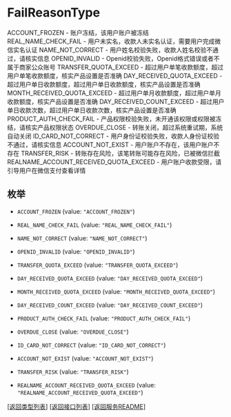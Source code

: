 # FailReasonType

  ACCOUNT_FROZEN - 账户冻结，该用户账户被冻结  REAL_NAME_CHECK_FAIL - 用户未实名，收款人未实名认证，需要用户完成微信实名认证  NAME_NOT_CORRECT - 用户姓名校验失败，收款人姓名校验不通过，请核实信息  OPENID_INVALID - Openid校验失败，Openid格式错误或者不属于商家公众账号  TRANSFER_QUOTA_EXCEED - 超过用户单笔收款额度，超过用户单笔收款额度，核实产品设置是否准确  DAY_RECEIVED_QUOTA_EXCEED - 超过用户单日收款额度，超过用户单日收款额度，核实产品设置是否准确  MONTH_RECEIVED_QUOTA_EXCEED - 超过用户单月收款额度，超过用户单月收款额度，核实产品设置是否准确  DAY_RECEIVED_COUNT_EXCEED - 超过用户单日收款次数，超过用户单日收款次数，核实产品设置是否准确  PRODUCT_AUTH_CHECK_FAIL - 产品权限校验失败，未开通该权限或权限被冻结，请核实产品权限状态  OVERDUE_CLOSE - 转账关闭，超过系统重试期，系统自动关闭  ID_CARD_NOT_CORRECT - 用户身份证校验失败，收款人身份证校验不通过，请核实信息  ACCOUNT_NOT_EXIST - 用户账户不存在，该用户账户不存在  TRANSFER_RISK - 转账存在风险，该笔转账可能存在风险，已被微信拦截  REALNAME_ACCOUNT_RECEIVED_QUOTA_EXCEED - 用户账户收款受限，请引导用户在微信支付查看详情

## 枚举


* `ACCOUNT_FROZEN` (value: `"ACCOUNT_FROZEN"`)

* `REAL_NAME_CHECK_FAIL` (value: `"REAL_NAME_CHECK_FAIL"`)

* `NAME_NOT_CORRECT` (value: `"NAME_NOT_CORRECT"`)

* `OPENID_INVALID` (value: `"OPENID_INVALID"`)

* `TRANSFER_QUOTA_EXCEED` (value: `"TRANSFER_QUOTA_EXCEED"`)

* `DAY_RECEIVED_QUOTA_EXCEED` (value: `"DAY_RECEIVED_QUOTA_EXCEED"`)

* `MONTH_RECEIVED_QUOTA_EXCEED` (value: `"MONTH_RECEIVED_QUOTA_EXCEED"`)

* `DAY_RECEIVED_COUNT_EXCEED` (value: `"DAY_RECEIVED_COUNT_EXCEED"`)

* `PRODUCT_AUTH_CHECK_FAIL` (value: `"PRODUCT_AUTH_CHECK_FAIL"`)

* `OVERDUE_CLOSE` (value: `"OVERDUE_CLOSE"`)

* `ID_CARD_NOT_CORRECT` (value: `"ID_CARD_NOT_CORRECT"`)

* `ACCOUNT_NOT_EXIST` (value: `"ACCOUNT_NOT_EXIST"`)

* `TRANSFER_RISK` (value: `"TRANSFER_RISK"`)

* `REALNAME_ACCOUNT_RECEIVED_QUOTA_EXCEED` (value: `"REALNAME_ACCOUNT_RECEIVED_QUOTA_EXCEED"`)


[\[返回类型列表\]](README.md#类型列表)
[\[返回接口列表\]](README.md#接口列表)
[\[返回服务README\]](README.md)


